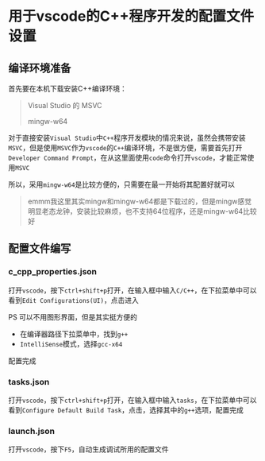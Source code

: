 # 用于vscode的C++程序开发的配置文件设置

## 编译环境准备

首先要在本机下载安装C++编译环境：

> Visual Studio 的 MSVC
>
> mingw-w64

对于直接安装`Visual Studio`中`C++`程序开发模块的情况来说，虽然会携带安装`MSVC`，但是使用`MSVC`作为`vscode`的`C++`编译环境，不是很方便，需要首先打开`Developer Command Prompt`，在从这里面使用`code`命令打开`vscode`，才能正常使用`MSVC`

所以，采用`mingw-w64`是比较方便的，只需要在最一开始将其配置好就可以

> emmm我这里其实mingw和mingw-w64都是下载过的，但是mingw感觉明显老态龙钟，安装比较麻烦，也不支持64位程序，还是mingw-w64比较好

## 配置文件编写

### c_cpp_properties.json

打开`vscode`，按下`ctrl+shift+p`打开，在输入框中输入`C/C++`，在下拉菜单中可以看到`Edit Configurations(UI)`，点击进入

PS 可以不用图形界面，但是其实挺方便的

- 在编译器路径下拉菜单中，找到`g++`
- `IntelliSense`模式，选择`gcc-x64`

配置完成

### tasks.json

打开`vscode`，按下`ctrl+shift+p`打开，在输入框中输入`tasks`，在下拉菜单中可以看到`Configure Default Build Task`，点击，选择其中的`g++`选项，配置完成

### launch.json

打开`vscode`，按下`F5`，自动生成调试所用的配置文件

